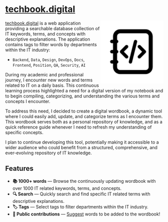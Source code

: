 # [techbook.digital](https://techbook.digital)

<img align="right" width="200px" src="./web/public/assets/icons/techbook-logo.svg" />

[techbook.digital](https://techbook.digital) is a web application providing a searchable database collection of IT keywords, terms, and concepts with descriptive explanations. The application contains tags to filter words by departments within the IT industry:

- `Backend`, `Data`, `Design`, `DevOps`, `Docs`, `Frontend`, `Position`, `QA`, `Security`, `AI` 

During my academic and professional journey, I encounter new words and terms related to IT on a daily basis. This continuous learning process highlighted a need for a digital version of my notebook and to begin compiling, categorizing, and understanding the various terms and concepts I encounter.

To address this need, I decided to create a digital wordbook, a dynamic tool where I could easily add, update, and categorize terms as I encounter them. This wordbook serves both as a personal repository of knowledge, and as a quick reference guide whenever I need to refresh my understanding of specific concepts.

I plan to continue developing this tool, potentially making it accessible to a wider audience who could benefit from a structured, comprehensive, and ever-evolving repository of IT knowledge.

## Features

- **📚 1000+ words** — Browse the continuously updating wordbook with over 1000 IT related keywords, terms, and concepts.
- **🔍 Search** — Quickly search and find specific IT related terms with descriptive explanations.
- **🏷️ Tags** — Select tags to filter departments within the IT industry.
- **🤝 Public contributions** — [Suggest](https://techbook.digital/contribute) words to be added to the wordbook!
